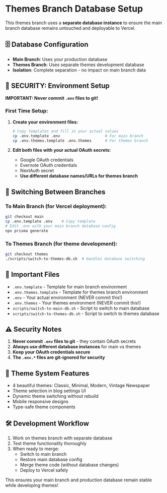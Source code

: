 # Themes Branch Database Setup

This themes branch uses a **separate database instance** to ensure the main branch database remains untouched and deployable to Vercel.

## 🗄️ Database Configuration

- **Main Branch**: Uses your production database
- **Themes Branch**: Uses separate themes development database  
- **Isolation**: Complete separation - no impact on main branch data

## 🚨 **SECURITY: Environment Setup**

**IMPORTANT: Never commit `.env` files to git!**

### First Time Setup:

1. **Create your environment files:**
   ```bash
   # Copy templates and fill in your actual values
   cp .env.template .env                    # For main branch
   cp .env.themes.template .env.themes      # For themes branch
   ```

2. **Edit both files with your actual OAuth secrets:**
   - Google OAuth credentials
   - Evernote OAuth credentials
   - NextAuth secret
   - **Use different database names/URLs for themes branch**

## 🔄 Switching Between Branches

### To Main Branch (for Vercel deployment):
```bash
git checkout main
cp .env.template .env    # Copy template
# Edit .env with your main branch database config
npx prisma generate
```

### To Themes Branch (for theme development):
```bash
git checkout themes
./scripts/switch-to-themes-db.sh  # Handles database switching
```

## 📁 Important Files

- `.env.template` - Template for main branch environment
- `.env.themes.template` - Template for themes branch environment
- `.env` - Your actual environment (NEVER commit this!)
- `.env.themes` - Your themes environment (NEVER commit this!)
- `scripts/switch-to-main-db.sh` - Script to switch to main database
- `scripts/switch-to-themes-db.sh` - Script to switch to themes database

## ⚠️ Security Notes

1. **Never commit `.env` files to git** - they contain OAuth secrets
2. **Always use different database instances** for main vs themes
3. **Keep your OAuth credentials secure**
4. **The `.env.*` files are git-ignored for security**

## 🚀 Theme System Features

- 4 beautiful themes: Classic, Minimal, Modern, Vintage Newspaper
- Theme selection in blog settings UI
- Dynamic theme switching without rebuild
- Mobile responsive designs
- Type-safe theme components

## 🛠️ Development Workflow

1. Work on themes branch with separate database
2. Test theme functionality thoroughly
3. When ready to merge:
   - Switch to main branch
   - Restore main database config
   - Merge theme code (without database changes)
   - Deploy to Vercel safely

This ensures your main branch and production database remain stable while developing themes!